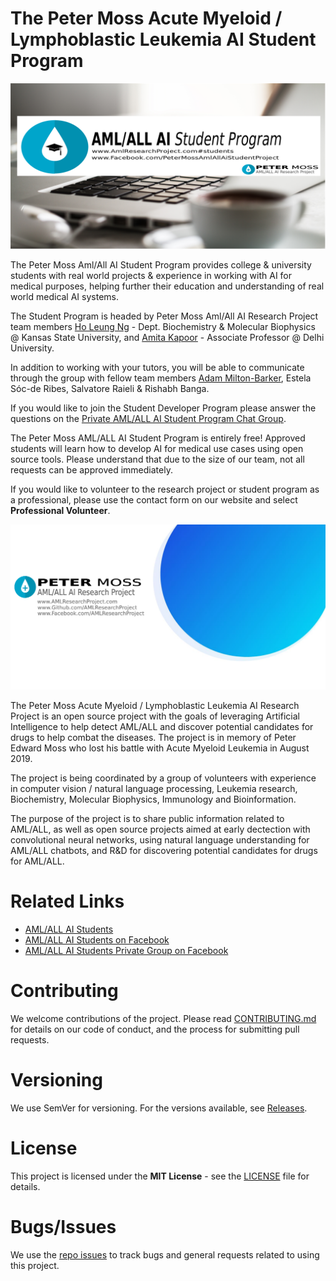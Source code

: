 # The Peter Moss Acute Myeloid / Lymphoblastic Leukemia AI Student Program

![The Peter Moss Acute Myeloid / Lymphoblastic Leukemia AI Student Program](Media/Images/Student-Page-Banner.png)

The Peter Moss Aml/All AI Student Program​ provides college & university students with real world projects & experience in working with AI for medical purposes, helping further their education and understanding of real world medical AI systems.

The Student Program is headed by Peter Moss Aml/All AI Research Project​ team members [Ho Leung Ng](https://github.com/holeung "Ho  Leung Ng")​ - Dept. Biochemistry & Molecular Biophysics @ Kansas State University, and [Amita Kapoor](https://github.com/amita-kapoor "Amita Kapoor")​ - Associate Professor @ Delhi University.

In addition to working with your tutors, you will be able to communicate through the group with fellow team members [Adam Milton-Barker](https://github.com/AdamMiltonBarker "Adam Milton-Barker"), Estela Sóc-de Ribes​, Salvatore Raieli​ & Rishabh Banga​.

If you would like to join the Student Developer Program please answer the questions on the [Private AML/ALL AI Student Program Chat Group​](https://www.facebook.com/groups/AmlAllPrivateStudentAiProgram "Private AML/ALL AI Student Program Chat Group​").

The Peter Moss AML/ALL AI Student Program is entirely free! Approved students will learn how to develop AI for medical use cases using open source tools. Please understand that due to the size of our team, not all requests can be approved immediately.

If you would like to volunteer to the research project or student program as a professional, please use the contact form on our website and select **Professional Volunteer**.

![The Peter Moss Acute Myeloid / Lymphoblastic Leukemia AI Student Program](Media/Images/Page-Banner.png)

The Peter Moss Acute Myeloid / Lymphoblastic Leukemia AI Research Project is an open source project with the goals of leveraging Artificial Intelligence to help detect AML/ALL and discover potential candidates for drugs to help combat the diseases. The project is in memory of Peter Edward Moss who lost his battle with Acute Myeloid Leukemia in August 2019.

The project is being coordinated by a group of volunteers with experience in computer vision / natural language processing, Leukemia research, Biochemistry, Molecular Biophysics, Immunology and Bioinformation.

The purpose of the project is to share public information related to AML/ALL, as well as open source projects aimed at early dectection with convolutional neural networks, using natural language understanding for AML/ALL chatbots, and R&D for discovering potential candidates for drugs for AML/ALL.

# Related Links

- [AML/ALL AI Students](https://www.amlresearchproject.com/#students "AML/ALL AI Students")
- [AML/ALL AI Students on Facebook](https://www.facebook.com/PeterMossAmlAllAiStudentProject "AML/ALL AI Students on Facebook")
- [AML/ALL AI Students Private Group on Facebook](https://www.facebook.com/groups/AmlAllPrivateStudentAiProgram "AML/ALL AI Students Private Group on Facebook")

# Contributing

We welcome contributions of the project. Please read [CONTRIBUTING.md](https://github.com/AMLResearchProject/AML-ALL-AI-Student-Program/blob/master/CONTRIBUTING.md "CONTRIBUTING.md") for details on our code of conduct, and the process for submitting pull requests.

# Versioning

We use SemVer for versioning. For the versions available, see [Releases](https://github.com/AMLResearchProject/AML-ALL-AI-Student-Program/releases "Releases").

# License

This project is licensed under the **MIT License** - see the [LICENSE](https://github.com/AMLResearchProject/AML-ALL-AI-Student-Program/blob/master/LICENSE "LICENSE") file for details.

# Bugs/Issues

We use the [repo issues](https://github.com/AMLResearchProject/AML-ALL-AI-Student-Program/issues "repo issues") to track bugs and general requests related to using this project.
